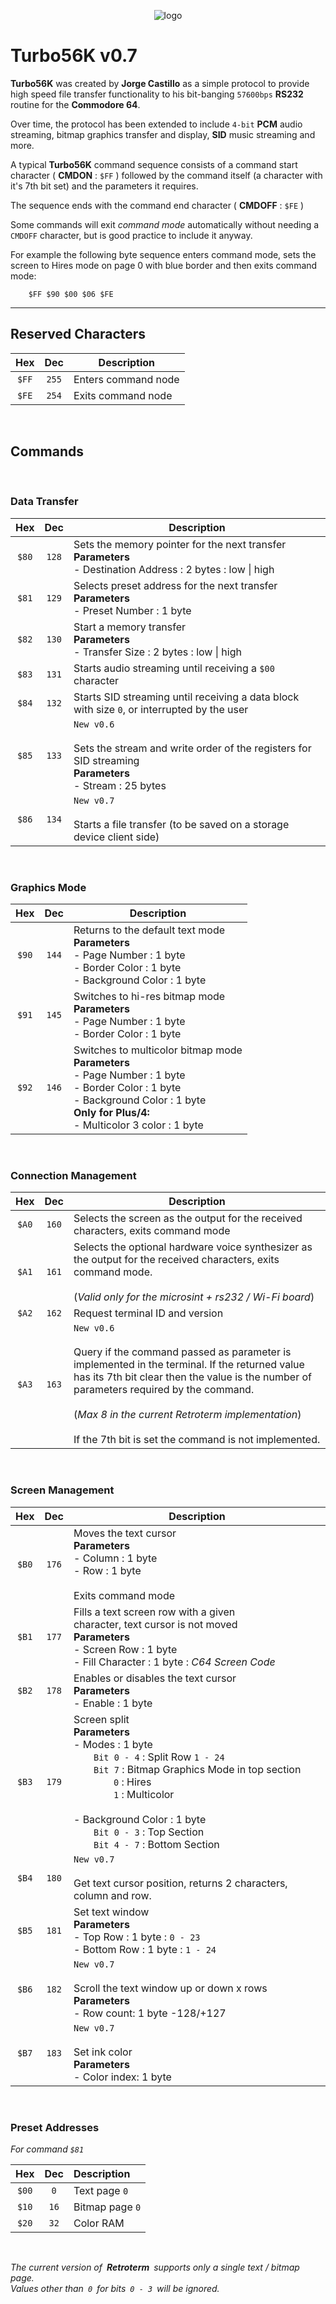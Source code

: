 
<div align = center>

![logo](turbo56k.png)

</div>

# Turbo56K v0.7


**Turbo56K** was created by **Jorge Castillo** as a simple protocol to provide high speed file transfer functionality to his bit-banging `57600bps` **RS232** routine for the **Commodore 64**.

Over time, the protocol has been extended to include `4-bit` **PCM** audio streaming, bitmap graphics transfer and display, **SID** music streaming and more.

A typical **Turbo56K** command sequence consists of a command start character ( **CMDON** : `$FF` ) followed by the command itself (a character with it's 7th bit set) and the parameters it requires.

The sequence ends with the command end character ( **CMDOFF** : `$FE` )

Some commands will exit *command mode* automatically without needing a `CMDOFF` character, but is good practice to include it anyway.

For example the following byte sequence enters command mode, sets the screen to Hires mode on page 0 with blue border and then exits command mode:

        $FF $90 $00 $06 $FE


---



## Reserved Characters

| Hex | Dec | Description
|:---:|:---:|------------
| `$FF` | `255` |Enters command node
| `$FE` | `254` |Exits command node

<br>

## Commands

<br>

### Data Transfer

| Hex | Dec | Description
|:---:|:---:|------------
| `$80` | `128` | Sets the memory pointer for the next transfer **Parameters**<br>- Destination Address : 2 bytes : low \| high
| `$81` | `129` | Selects preset address for the next transfer <br>**Parameters**<br>- Preset Number : 1 byte
| `$82` | `130` | Start a memory transfer<br>**Parameters**<br>- Transfer Size : 2 bytes : low \| high
| `$83` | `131` | Starts audio streaming until receiving a `$00` character
| `$84` | `132` | Starts SID streaming until receiving a data block with size `0`, or interrupted by the user
| `$85` | `133` | `New v0.6`<br><br>Sets the stream and write order of the registers for SID streaming<br>**Parameters**<br> - Stream : 25 bytes
| `$86` | `134` | `New v0.7`<br><br>Starts a file transfer (to be saved on a storage device client side)

<br>

### Graphics Mode

| Hex | Dec | Description
|:---:|:---:|------------
| `$90` | `144` | Returns to the default text mode<br>**Parameters**<br>- Page Number : 1 byte<br>- Border Color : 1 byte<br>- Background Color : 1 byte
| `$91` | `145` | Switches to hi-res bitmap mode<br>**Parameters**<br>- Page Number : 1 byte<br>- Border Color : 1 byte
| `$92` | `146` | Switches to multicolor bitmap mode <br> **Parameters**<br>- Page Number : 1 byte<br>- Border Color : 1 byte<br>- Background Color : 1 byte<br>**Only for Plus/4:**<br>- Multicolor 3 color : 1 byte

<br>

### Connection Management

| Hex | Dec | Description
|:---:|:---:|------------
| `$A0` | `160` | Selects the screen as the output for the received characters, exits command mode
| `$A1` | `161` | Selects the optional hardware voice synthesizer as the output for the received characters, exits command mode.<br><br> (*Valid only for the microsint + rs232 / Wi-Fi board*)
| `$A2` | `162` | Request terminal ID and version
| `$A3` | `163` | `New v0.6`<br><br> Query if the command passed as parameter is implemented in the terminal. If the returned value has its 7th bit clear then the value is the number of parameters required by the command.<br><br>(*Max 8 in the current Retroterm implementation*)<br><br>If the 7th bit is set the command is not implemented.

<br>

### Screen Management

| Hex | Dec | Description
|:---:|:---:|------------
| `$B0` | `176` | Moves the text cursor<br>**Parameters**<br> - Column : 1 byte <br> - Row : 1 byte <br><br> Exits command mode
| `$B1` | `177` | Fills a text screen row with a given <br> character, text cursor is not moved<br>**Parameters**<br>- Screen Row : 1 byte <br>- Fill Character : 1 byte : *C64 Screen Code*
| `$B2` | `178` | Enables or disables the text cursor<br>**Parameters**<br>- Enable : 1 byte
| `$B3` | `179` | Screen split<br>**Parameters**<br>- Modes : 1 byte<br>  `Bit 0 - 4` : Split Row `1 - 24`<br>  `Bit 7` : Bitmap Graphics Mode in top section<br>    `0` : Hires<br>    `1` : Multicolor <br><br> - Background Color : 1 byte<br>  `Bit 0 - 3` : Top Section<br>  `Bit 4 - 7` : Bottom Section
| `$B4` | `180` | `New v0.7`<br><br>Get text cursor position, returns 2 characters, column and row.
| `$B5` | `181` | Set text window<br>**Parameters**<br> - Top Row : 1 byte : `0 - 23`<br> - Bottom Row : 1 byte : `1 - 24`
| `$B6` | `182` | `New v0.7`<br><br>Scroll the text window up or down x rows<br>**Parameters**<br> - Row count: 1 byte -128/+127
| `$B7` | `183` | `New v0.7`<br><br>Set ink color<br>**Parameters**<br> - Color index: 1 byte
<br>

### Preset Addresses

*For command `$81`*

| Hex | Dec | Description
|:---:|:---:|:------------
| `$00` | `0` | Text page `0`
| `$10` | `16` | Bitmap page `0`
  | `$20` | `32` | Color RAM

<br>

*The current version of **Retroterm** supports only a single text / bitmap page.*<br>*Values other than `0` for bits `0 - 3` will be ignored.*


